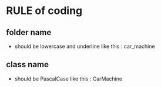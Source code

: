 # RULE of coding


## folder name
* should be lowercase and underline like this : car_machine

## class name 
* should be PascalCase  like this : CarMachine